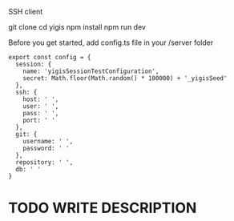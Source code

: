 SSH client

git clone
cd yigis
npm install
npm run dev

Before you get started, add config.ts file in your /server folder

```
export const config = {
  session: {
    name: 'yigisSessionTestConfiguration',
    secret: Math.floor(Math.random() * 100000) + '_yigisSeed'
  },
  ssh: {
    host: ' ',
    user: ' ',
    pass: ' ',
    port: ' '
  },
  git: {
    username: ' ',
    password: ' '
  },
  repository: ' ',
  db: ' '
}
```

# TODO WRITE DESCRIPTION
